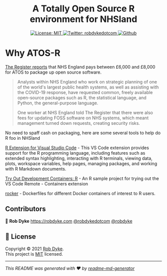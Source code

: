 <div align="center">
<h1>A Totally Open Source R environment for NHSland</h1>
<p>
  <a href="https://opensource.org/licenses/MIT" target="_blank">
    <img alt="License: MIT" src="https://img.shields.io/badge/License-MIT-yellow.svg" />
  </a>
  <a href="https://twitter.com/robdykedotcom" target="_blank">
    <img alt="Twitter: robdykedotcom" src="https://img.shields.io/twitter/follow/robdykedotcom.svg?style=social" />
  </a>
  <a href="https://github.com/robdyke/atos-r" target="_blank">
    <img alt="Github" src="https://img.shields.io/github/stars/robdyke/atos-r?style=social" />
  </a>
</p>
</div>

# Why ATOS-R

[The Register reports](https://www.theregister.com/2021/06/29/atos_nhs_foss_charges/) that NHS England pays between £6,000 and £8,000 for ATOS to package up open source software.

> Analysts within NHS England who work on strategic planning of one of the world's largest public health systems, as well as assisting with the COVID-19 response, have requested common, freely available open-source packages such as R, the statistical language, and Python, the general-purpose language.
>
> One worker at NHS England told The Register that there were also fees for updating FOSS software on NHS systems, which meant management turned down requests, creating security risks.

No need to spaff cash on packaging, here are some several tools to help do R foo in NHSland

[R Extension for Visual Studio Code](https://github.com/Ikuyadeu/vscode-R) - This VS Code extension provides support for the R programming language, including features such as extended syntax highlighting, interacting with R terminals, viewing data, plots, workspace variables, help pages, managing packages, and working with R Markdown documents.

[Try Out Development Containers: R](https://github.com/badouralix/vscode-remote-try-r) - An R sample project for trying out the VS Code Remote - Containers extension

[rocker](https://github.com/rocker-org/rocker) - Dockerfiles for different Docker containers of interest to R users.

## Contributors

👤 **Rob Dyke** https://robdyke.com  [@robdykedotcom](https://twitter.com/robdykedotcom) [@robdyke](https://github.com/robdyke)


## 📝 License

Copyright © 2021 [Rob Dyke](https://github.com/robdyke).<br />
This project is [MIT](https://opensource.org/licenses/MIT) licensed.

***
_This README was generated with ❤️ by [readme-md-generator](https://github.com/kefranabg/readme-md-generator)_